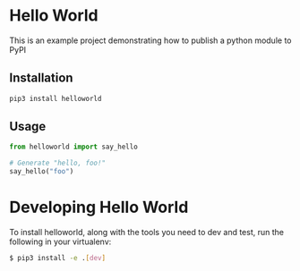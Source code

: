 # Hello World

This is an example project demonstrating how to publish a python module to PyPI

## Installation

```python
pip3 install helloworld
```

## Usage

```python
from helloworld import say_hello

# Generate "hello, foo!"
say_hello("foo")
```

# Developing Hello World

To install helloworld, along with the tools you need to dev and test, run the following in your virtualenv:

```bash
$ pip3 install -e .[dev]
```
